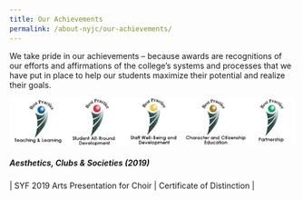```yaml
---
title: Our Achievements
permalink: /about-nyjc/our-achievements/
---
```

We take pride in our achievements – because awards are recognitions of our efforts and affirmations of the college’s systems and processes that we have put in place to help our students maximize their potential and realize their goals.

![Alt text for image on Isomer site](/images/pic.webp)

##### Aesthetics, Clubs & Societies (2019)





| SYF 2019 Arts Presentation for Choir | Certificate of Distinction 
| 